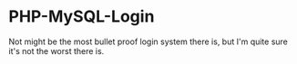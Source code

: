 # PHP-MySQL-Login

Not might be the most bullet proof login system there is, but I'm quite sure it's not the worst there is. 